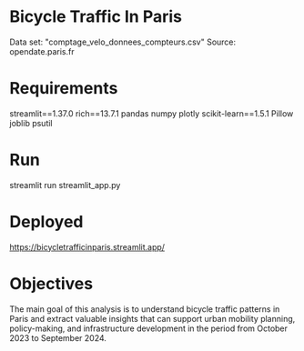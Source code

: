 # Bicycle Traffic In Paris

Data set: "comptage_velo_donnees_compteurs.csv"
Source: opendate.paris.fr

# Requirements
streamlit==1.37.0
rich==13.7.1
pandas
numpy
plotly
scikit-learn==1.5.1
Pillow
joblib
psutil

# Run
streamlit run streamlit_app.py

# Deployed
https://bicycletrafficinparis.streamlit.app/

# Objectives 
The main goal of this analysis is to understand bicycle traffic patterns in Paris and extract
valuable insights that can support urban mobility planning, policy-making, and infrastructure
development in the period from October 2023 to September 2024.
